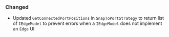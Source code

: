 ### Changed
- Updated `GetConnectedPortPositions` in `SnapToPortStrategy` to return list of `IEdgeModel` to prevent errors when a `IEdgeModel` does not implement an `Edge` UI
